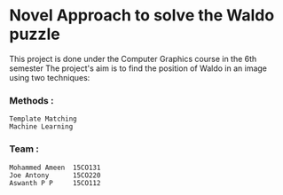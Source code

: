 # Novel Approach to solve the Waldo puzzle


This project is done under the Computer Graphics course in the 6th semester
The project's aim is to find the position of Waldo in an image using two techniques:
### Methods :
	Template Matching
	Machine Learning
### Team :

	Mohammed Ameen  15CO131 
	Joe Antony      15CO220
	Aswanth P P     15CO112
